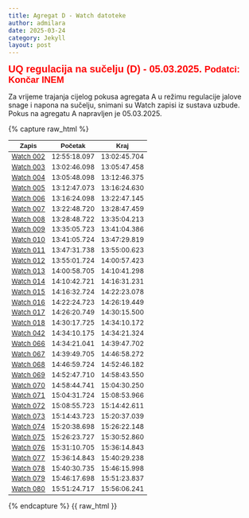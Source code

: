 ```yaml
---
title: Agregat D - Watch datoteke
author: admilara
date: 2025-03-24
category: Jekyll
layout: post
---
```

<style scoped>
table {
  font-size: 13px;
}
</style>


<span style="font-size: 20px; font-weight: bold; color: red; font-family: Helvetica; text-align: center">
    UQ regulacija na sučelju (D) - 05.03.2025.
</span>
<span style="font-size: 18px; font-weight: bold; color: red; font-family: Helvetica; text-align: center">
    Podatci: Končar INEM
</span>

Za vrijeme trajanja cijelog pokusa agregata A u režimu regulacije jalove snage i napona na sučelju,
snimani su Watch zapisi iz sustava uzbude. Pokus na agregatu A napravljen je 05.03.2025. 

{% capture raw_html %}
<table>
    <thead>
        <tr>
            <th style="text-align:center; font-family: Helvetica">Zapis</th>
            <th style="text-align:center; font-family: Helvetica">Početak</th>
            <th style="text-align:center; font-family: Helvetica">Kraj</th>
        </tr>
    </thead>
    <tbody>
        <tr>
            <td style="text-align:center"><a href="{{ site.baseurl }}/watch-md-d/watch-zakuca1d-zakuca1d-002/">Watch 002</a></td>
            <td style="text-align:center">12:55:18.097</td>
            <td style="text-align:center">13:02:45.704</td>
        </tr>
        <tr>
            <td style="text-align:center"><a href="{{ site.baseurl }}/watch-md-d/watch-zakuca1d-zakuca1d-003/">Watch 003</a></td>
            <td style="text-align:center">13:02:46.098</td>
            <td style="text-align:center">13:05:47.458</td>
        </tr>
        <tr>
            <td style="text-align:center"><a href="{{ site.baseurl }}/watch-md-d/watch-zakuca1d-zakuca1d-004/">Watch 004</a></td>
            <td style="text-align:center">13:05:48.098</td>
            <td style="text-align:center">13:12:46.375</td>
        </tr>
        <tr>
            <td style="text-align:center"><a href="{{ site.baseurl }}/watch-md-d/watch-zakuca1d-zakuca1d-005/">Watch 005</a></td>
            <td style="text-align:center">13:12:47.073</td>
            <td style="text-align:center">13:16:24.630</td>
        </tr>
        <tr>
            <td style="text-align:center"><a href="{{ site.baseurl }}/watch-md-d/watch-zakuca1d-zakuca1d-006/">Watch 006</a></td>
            <td style="text-align:center">13:16:24.098</td>
            <td style="text-align:center">13:22:47.145</td>
        </tr>
        <tr>
            <td style="text-align:center"><a href="{{ site.baseurl }}/watch-md-d/watch-zakuca1d-zakuca1d-007/">Watch 007</a></td>
            <td style="text-align:center">13:22:48.720</td>
            <td style="text-align:center">13:28:47.459</td>
        </tr>
        <tr>
            <td style="text-align:center"><a href="{{ site.baseurl }}/watch-md-d/watch-zakuca1d-zakuca1d-008/">Watch 008</a></td>
            <td style="text-align:center">13:28:48.722</td>
            <td style="text-align:center">13:35:04.213</td>
        </tr>
        <tr>
            <td style="text-align:center"><a href="{{ site.baseurl }}/watch-md-d/watch-zakuca1d-zakuca1d-009/">Watch 009</a></td>
            <td style="text-align:center">13:35:05.723</td>
            <td style="text-align:center">13:41:04.386</td>
        </tr>
        <tr>
            <td style="text-align:center"><a href="{{ site.baseurl }}/watch-md-d/watch-zakuca1d-zakuca1d-010/">Watch 010</a></td>
            <td style="text-align:center">13:41:05.724</td>
            <td style="text-align:center">13:47:29.819</td>
        </tr>
        <tr>
            <td style="text-align:center"><a href="{{ site.baseurl }}/watch-md-d/watch-zakuca1d-zakuca1d-011/">Watch 011</a></td>
            <td style="text-align:center">13:47:31.738</td>
            <td style="text-align:center">13:55:00.623</td>
        </tr>
        <tr>
            <td style="text-align:center"><a href="{{ site.baseurl }}/watch-md-d/watch-zakuca1d-zakuca1d-012/">Watch 012</a></td>
            <td style="text-align:center">13:55:01.724</td>
            <td style="text-align:center">14:00:57.423</td>
        </tr>
        <tr>
            <td style="text-align:center"><a href="{{ site.baseurl }}/watch-md-d/watch-zakuca1d-zakuca1d-013/">Watch 013</a></td>
            <td style="text-align:center">14:00:58.705</td>
            <td style="text-align:center">14:10:41.298</td>
        </tr>
        <tr>
            <td style="text-align:center"><a href="{{ site.baseurl }}/watch-md-d/watch-zakuca1d-zakuca1d-014/">Watch 014</a></td>
            <td style="text-align:center">14:10:42.721</td>
            <td style="text-align:center">14:16:31.231</td>
        </tr>
        <tr>
            <td style="text-align:center"><a href="{{ site.baseurl }}/watch-md-d/watch-zakuca1d-zakuca1d-015/">Watch 015</a></td>
            <td style="text-align:center">14:16:32.724</td>
            <td style="text-align:center">14:22:23.078</td>
        </tr>
        <tr>
            <td style="text-align:center"><a href="{{ site.baseurl }}/watch-md-d/watch-zakuca1d-zakuca1d-016/">Watch 016</a></td>
            <td style="text-align:center">14:22:24.723</td>
            <td style="text-align:center">14:26:19.449</td>
        </tr>
        <tr>
            <td style="text-align:center"><a href="{{ site.baseurl }}/watch-md-d/watch-zakuca1d-zakuca1d-017/">Watch 017</a></td>
            <td style="text-align:center">14:26:20.749</td>
            <td style="text-align:center">14:30:15.500</td>
        </tr>
        <tr>
            <td style="text-align:center"><a href="{{ site.baseurl }}/watch-md-d/watch-zakuca1d-zakuca1d-018/">Watch 018</a></td>
            <td style="text-align:center">14:30:17.725</td>
            <td style="text-align:center">14:34:10.172</td>
        </tr>
        <tr>
            <td style="text-align:center"><a href="{{ site.baseurl }}/watch-md-d/watch-zakuca1d-zakuca1d-042/">Watch 042</a></td>
            <td style="text-align:center">14:34:10.175</td>
            <td style="text-align:center">14:34:21.324</td>
        </tr>
        <tr>
            <td style="text-align:center"><a href="{{ site.baseurl }}/watch-md-d/watch-zakuca1d-zakuca1d-066/">Watch 066</a></td>
            <td style="text-align:center">14:34:21.041</td>
            <td style="text-align:center">14:39:47.702</td>
        </tr>
        <tr>
            <td style="text-align:center"><a href="{{ site.baseurl }}/watch-md-d/watch-zakuca1d-zakuca1d-067/">Watch 067</a></td>
            <td style="text-align:center">14:39:49.705</td>
            <td style="text-align:center">14:46:58.272</td>
        </tr>
        <tr>
            <td style="text-align:center"><a href="{{ site.baseurl }}/watch-md-d/watch-zakuca1d-zakuca1d-068/">Watch 068</a></td>
            <td style="text-align:center">14:46:59.724</td>
            <td style="text-align:center">14:52:46.182</td>
        </tr>
        <tr>
            <td style="text-align:center"><a href="{{ site.baseurl }}/watch-md-d/watch-zakuca1d-zakuca1d-069/">Watch 069</a></td>
            <td style="text-align:center">14:52:47.710</td>
            <td style="text-align:center">14:58:43.550</td>
        </tr> 
        <tr>
            <td style="text-align:center"><a href="{{ site.baseurl }}/watch-md-d/watch-zakuca1d-zakuca1d-070/">Watch 070</a></td>
            <td style="text-align:center">14:58:44.741</td>
            <td style="text-align:center">15:04:30.250</td>
        </tr>
        <tr>
            <td style="text-align:center"><a href="{{ site.baseurl }}/watch-md-d/watch-zakuca1d-zakuca1d-071/">Watch 071</a></td>
            <td style="text-align:center">15:04:31.724</td>
            <td style="text-align:center">15:08:53.966</td>
        </tr>
        <tr>
            <td style="text-align:center"><a href="{{ site.baseurl }}/watch-md-d/watch-zakuca1d-zakuca1d-072/">Watch 072</a></td>
            <td style="text-align:center">15:08:55.723</td>
            <td style="text-align:center">15:14:42.611</td>
        </tr>
        <tr>
            <td style="text-align:center"><a href="{{ site.baseurl }}/watch-md-d/watch-zakuca1d-zakuca1d-073/">Watch 073</a></td>
            <td style="text-align:center">15:14:43.723</td>
            <td style="text-align:center">15:20:37.039</td>
        </tr> 
        <tr>
            <td style="text-align:center"><a href="{{ site.baseurl }}/watch-md-d/watch-zakuca1d-zakuca1d-074/">Watch 074</a></td>
            <td style="text-align:center">15:20:38.698</td>
            <td style="text-align:center">15:26:22.148</td>
        </tr>
        <tr>
            <td style="text-align:center"><a href="{{ site.baseurl }}/watch-md-d/watch-zakuca1d-zakuca1d-075/">Watch 075</a></td>
            <td style="text-align:center">15:26:23.727</td>
            <td style="text-align:center">15:30:52.860</td>
        </tr>
        <tr>
            <td style="text-align:center"><a href="{{ site.baseurl }}/watch-md-d/watch-zakuca1d-zakuca1d-076/">Watch 076</a></td>
            <td style="text-align:center">15:31:10.705</td>
            <td style="text-align:center">15:36:14.843</td>
        </tr>
        <tr>
            <td style="text-align:center"><a href="{{ site.baseurl }}/watch-md-d/watch-zakuca1d-zakuca1d-077/">Watch 077</a></td>
            <td style="text-align:center">15:36:14.843</td>
            <td style="text-align:center">15:40:29.238</td>
        </tr>
        <tr>
            <td style="text-align:center"><a href="{{ site.baseurl }}/watch-md-d/watch-zakuca1d-zakuca1d-078/">Watch 078</a></td>
            <td style="text-align:center">15:40:30.735</td>
            <td style="text-align:center">15:46:15.998</td>
        </tr>
        <tr>
            <td style="text-align:center"><a href="{{ site.baseurl }}/watch-md-d/watch-zakuca1d-zakuca1d-079/">Watch 079</a></td>
            <td style="text-align:center">15:46:17.698</td>
            <td style="text-align:center">15:51:23.837</td>
        </tr>
        <tr>
            <td style="text-align:center"><a href="{{ site.baseurl }}/watch-md-d/watch-zakuca1d-zakuca1d-080/">Watch 080</a></td>
            <td style="text-align:center">15:51:24.717</td>
            <td style="text-align:center">15:56:06.241</td>
        </tr>                                 
    </tbody>
</table>
{% endcapture %}
{{ raw_html }}